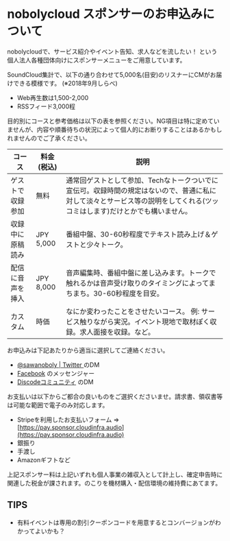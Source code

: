 # nobolycloud スポンサーのお申込みについて

nobolycloudで、サービス紹介やイベント告知、求人などを流したい！ という個人法人各種団体向けにスポンサーメニューをご用意しています。

SoundCloud集計で、以下の通り合わせて5,000名(目安)のリスナーにCMがお届けできる模様です。 (※2018年9月しらべ)

- Web再生数は1,500-2,000
- RSSフィード3,000程

目的別にコースと参考価格は以下の表を参照ください。NG項目は特に定めていませんが、内容や順番待ちの状況によって個人的にお断りすることはあるかもしれませんのでご了承ください。

|コース|料金(税込)|説明|
|----|-----|----|
|ゲストで収録参加 |無料 |通常回ゲストとして参加、Techなトークついでに宣伝可。収録時間の規定はないので、普通に私に対して淡々とサービス等の説明をしてくれる(ツッコミはします)だけとかでも構いません。 |
|収録中に原稿読み |JPY 5,000 |番組中盤、30-60秒程度でテキスト読み上げ＆ゲストと少々トーク。 |
|配信に音声を挿入 |JPY 8,000 |音声編集時、番組中盤に差し込みます。トークで触れるかは音声受け取りのタイミングによってまちまち。30-60秒程度を目安。 |
|カスタム |時価 |なにか変わったことをさせたいコース。 例: サービス触りながら実況。イベント現地で取材ぽく収録。求人面接を収録。など。 |

お申込みは下記あたりから適当に選択してご連絡ください。

- [@sawanoboly | Twitter ](https://twitter.com/sawanoboly) のDM
- [Facebook](https://www.facebook.com/yukihiko.sawanobori) のメッセンジャー
- [Discodeコミュニティ](https://discord.gg/AxAwMER) のDM

お支払いは以下からご都合の良いものをご選択くださいませ。請求書、領収書等は可能な範囲で電子のみ対応します。

- Stripeを利用したお支払いフォーム => [https://pay.sponsor.cloudinfra.audio](https://pay.sponsor.cloudinfra.audio)
- 銀振り
- 手渡し
- Amazonギフトなど

上記スポンサー料は上記いずれも個人事業の雑収入として計上し、確定申告時に関連した税金が課されます。のこりを機材購入・配信環境の維持費にあてます。

## TIPS

- 有料イベントは専用の割引クーポンコードを用意するとコンバージョンがわかってよいかも？

